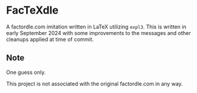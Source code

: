 # FacTeXdle

A factordle.com imitation written in LaTeX utilizing ``expl3``. This is written in early September
2024 with some improvements to the messages and other cleanups applied at time of commit.

## Note
One guess only.

This project is not associated with the original factordle.com in any way.
